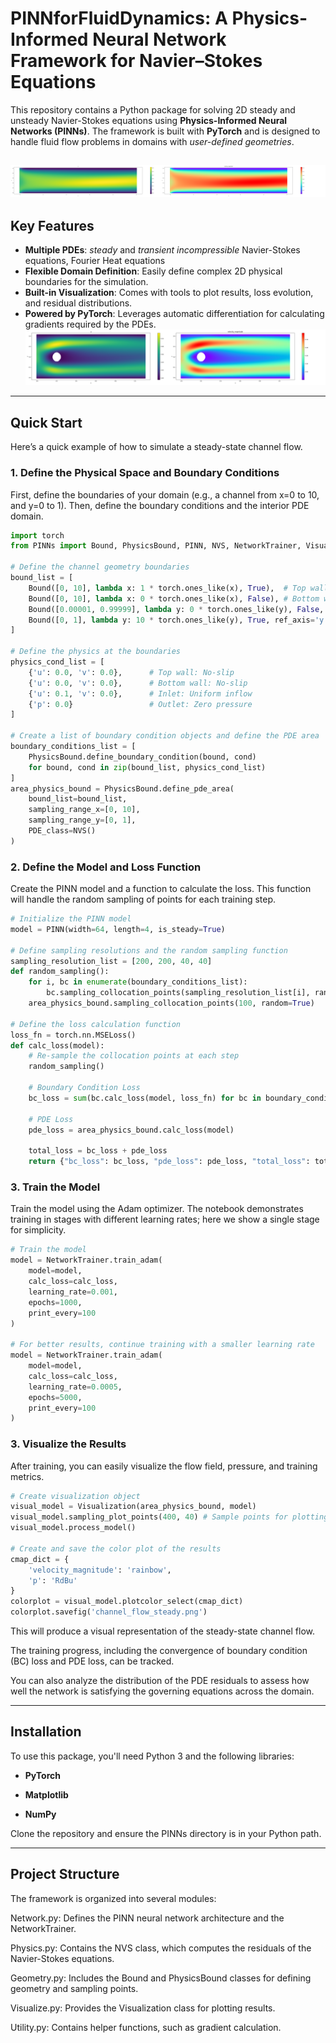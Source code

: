 # PINNforFluidDynamics: A Physics-Informed Neural Network Framework for Navier–Stokes Equations

This repository contains a Python package for solving 2D steady and unsteady Navier-Stokes equations using **Physics-Informed Neural Networks (PINNs)**. The framework is built with **PyTorch** and is designed to handle fluid flow problems in domains with *user-defined geometries*.

![Steady-State Channel Flow Simulation Result](examples/channel_flow_steady/channel_flow_steady.png)
---

## Key Features

* **Multiple PDEs**: *steady* and *transient* *incompressible* Navier-Stokes equations, Fourier Heat equations
* **Flexible Domain Definition**: Easily define complex 2D physical boundaries for the simulation.
* **Built-in Visualization**: Comes with tools to plot results, loss evolution, and residual distributions.
* **Powered by PyTorch**: Leverages automatic differentiation for calculating gradients required by the PDEs.
![Steady-State Channel Flow Simulation Result](examples/cylinder_flow_steady/cylinder_flow_steady.png)
---

## Quick Start

Here’s a quick example of how to simulate a steady-state channel flow.

### 1. Define the Physical Space and Boundary Conditions

First, define the boundaries of your domain (e.g., a channel from x=0 to 10, and y=0 to 1). Then, define the boundary conditions and the interior PDE domain.

```python
import torch
from PINNs import Bound, PhysicsBound, PINN, NVS, NetworkTrainer, Visualization

# Define the channel geometry boundaries
bound_list = [
    Bound([0, 10], lambda x: 1 * torch.ones_like(x), True),  # Top wall
    Bound([0, 10], lambda x: 0 * torch.ones_like(x), False), # Bottom wall
    Bound([0.00001, 0.99999], lambda y: 0 * torch.ones_like(y), False, ref_axis='y'), # Inlet
    Bound([0, 1], lambda y: 10 * torch.ones_like(y), True, ref_axis='y') # Outlet
]

# Define the physics at the boundaries
physics_cond_list = [
    {'u': 0.0, 'v': 0.0},      # Top wall: No-slip
    {'u': 0.0, 'v': 0.0},      # Bottom wall: No-slip
    {'u': 0.1, 'v': 0.0},      # Inlet: Uniform inflow
    {'p': 0.0}                 # Outlet: Zero pressure
]

# Create a list of boundary condition objects and define the PDE area
boundary_conditions_list = [
    PhysicsBound.define_boundary_condition(bound, cond) 
    for bound, cond in zip(bound_list, physics_cond_list)
]
area_physics_bound = PhysicsBound.define_pde_area(
    bound_list=bound_list, 
    sampling_range_x=[0, 10], 
    sampling_range_y=[0, 1], 
    PDE_class=NVS()
)
```


### 2. Define the Model and Loss Function

Create the PINN model and a function to calculate the loss. This function will handle the random sampling of points for each training step.

```python
# Initialize the PINN model
model = PINN(width=64, length=4, is_steady=True)

# Define sampling resolutions and the random sampling function
sampling_resolution_list = [200, 200, 40, 40]
def random_sampling():
    for i, bc in enumerate(boundary_conditions_list):
        bc.sampling_collocation_points(sampling_resolution_list[i], random=True)
    area_physics_bound.sampling_collocation_points(100, random=True)

# Define the loss calculation function
loss_fn = torch.nn.MSELoss()
def calc_loss(model):
    # Re-sample the collocation points at each step
    random_sampling()

    # Boundary Condition Loss
    bc_loss = sum(bc.calc_loss(model, loss_fn) for bc in boundary_conditions_list)

    # PDE Loss
    pde_loss = area_physics_bound.calc_loss(model)

    total_loss = bc_loss + pde_loss
    return {"bc_loss": bc_loss, "pde_loss": pde_loss, "total_loss": total_loss}
```


### 3. Train the Model

Train the model using the Adam optimizer. The notebook demonstrates training in stages with different learning rates; here we show a single stage for simplicity.

```python
# Train the model
model = NetworkTrainer.train_adam(
    model=model, 
    calc_loss=calc_loss, 
    learning_rate=0.001, 
    epochs=1000, 
    print_every=100
)

# For better results, continue training with a smaller learning rate
model = NetworkTrainer.train_adam(
    model=model, 
    calc_loss=calc_loss, 
    learning_rate=0.0005, 
    epochs=5000, 
    print_every=100
)
```

### 3. Visualize the Results
After training, you can easily visualize the flow field, pressure, and training metrics.
```python
# Create visualization object
visual_model = Visualization(area_physics_bound, model)
visual_model.sampling_plot_points(400, 40) # Sample points for plotting (400 in x, 40 in y)
visual_model.process_model()

# Create and save the color plot of the results
cmap_dict = {
    'velocity_magnitude': 'rainbow',
    'p': 'RdBu'
}
colorplot = visual_model.plotcolor_select(cmap_dict)
colorplot.savefig('channel_flow_steady.png')
```
This will produce a visual representation of the steady-state channel flow.

The training progress, including the convergence of boundary condition (BC) loss and PDE loss, can be tracked.

You can also analyze the distribution of the PDE residuals to assess how well the network is satisfying the governing equations across the domain.

---

## Installation
To use this package, you'll need Python 3 and the following libraries:

* **PyTorch**

* **Matplotlib**

* **NumPy**

Clone the repository and ensure the PINNs directory is in your Python path.

---

## Project Structure
The framework is organized into several modules:

Network.py: Defines the PINN neural network architecture and the NetworkTrainer.

Physics.py: Contains the NVS class, which computes the residuals of the Navier-Stokes equations.

Geometry.py: Includes the Bound and PhysicsBound classes for defining geometry and sampling points.

Visualize.py: Provides the Visualization class for plotting results.

Utility.py: Contains helper functions, such as gradient calculation.
